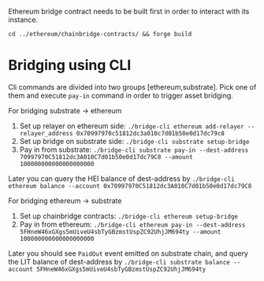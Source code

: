 Ethereum bridge contract needs to be built first in order to interact with its instance.

`cd ../ethereum/chainbridge-contracts/ && forge build`

# Bridging using CLI

Cli commands are divided into two groups [ethereum,substrate]. Pick one of them and execute `pay-in` command in order to trigger asset bridging.

For bridging substrate -> ethereum

1. Set up relayer on ethereum side: `./bridge-cli ethereum add-relayer --relayer_address 0x70997970c51812dc3a010c7d01b50e0d17dc79c8`
2. Set up bridge on substrate side: `./bridge-cli substrate setup-bridge`
2. Pay in from substrate: `./bridge-cli substrate pay-in --dest-address 70997970C51812dc3A010C7d01b50e0d17dc79C8 --amount 100000000000000000000`

Later you can query the HEI balance of dest-address by `./bridge-cli ethereum balance --account 0x70997970C51812dc3A010C7d01b50e0d17dc79C8`

For bridging ethereum -> substrate

1. Set up chainbridge contracts: `./bridge-cli ethereum setup-bridge`
2. Pay in from ethereum: `./bridge-cli ethereum pay-in --dest-address 5FHneW46xGXgs5mUiveU4sbTyGBzmstUspZC92UhjJM694ty --amount 100000000000000000000`

Later you should see `PaidOut` event emitted on substrate chain, and query the LIT balance of dest-address by `./bridge-cli substrate balance --account 5FHneW46xGXgs5mUiveU4sbTyGBzmstUspZC92UhjJM694ty`
